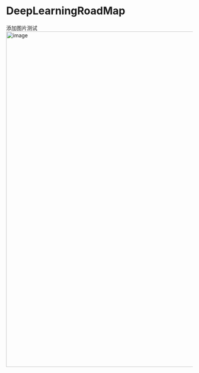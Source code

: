 # DeepLearningRoadMap

添加图片测试<img width="908" alt="image" src="https://github.com/gsf202x/DeepLearningRoadMap/assets/77535566/926b88b1-556c-4978-a8a6-426bc7da1787">
